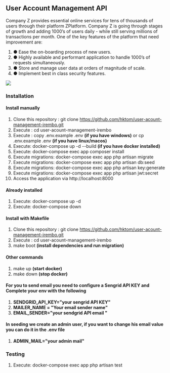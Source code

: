 ## User Account Management API

Company Z provides essential online services for tens of thousands of users through their
platform ZPlatform.
Company Z is going through stages of growth and adding 1000’s of users daily - while still serving
millions of transactions per month. One of the key features of the platform that need improvement
are:

1. ● Ease the on-boarding process of new users.
2. ● Highly available and performant application to handle 1000’s of requests simultaneously.
3. ● Store and manage user data at orders of magnitude of scale.
4. ● Implement best in class security features.

<img src="https://res.cloudinary.com/diaylgu7a/image/upload/v1698736817/Screenshot_2023-10-31_at_08.20.01_m4kz18.png">

### Installation

#### Install manually

1. Clone this repository : git clone https://github.com/hktom/user-acount-management-irembo.git
2. Execute : cd user-acount-management-irembo
3. Execute : copy .env.example .env **(if you have windows)** or cp .env.example .env **(if you have linux/macos)**
4. Execute: docker-compose up -d --build **(if you have docker installed)**
5. Execute: docker-compose exec app composer install
6. Execute migrations: docker-compose exec app php artisan migrate
7. Execute migrations: docker-compose exec app php artisan db:seed
8. Execute migrations: docker-compose exec app php artisan key:generate
9. Execute migrations: docker-compose exec app php artisan jwt:secret
10. Access the application via http://localhost:8000

#### Already installed 

1. Execute: docker-compose up -d
2. Execute: docker-compose down

#### Install with Makefile

1. Clone this repository : git clone https://github.com/hktom/user-acount-management-irembo.git
2. Execute : cd user-acount-management-irembo
3. make boot **(install dependencies and run migration)**

#### Other commands
1. make up **(start docker)**
2. make down **(stop docker)**

#### For you to send email you need to configure a Sengrid API KEY and Complete your env with the following

1. **SENDGRID_API_KEY="your sengrid API KEY"**
2. **MAILER_NAME = "Your email sender name"**
3. **EMAIL_SENDER="your sendgrid API email "**

#### In seeding we create an admin user, if you want to change his email value you can do it in the .env file

1. **ADMIN_MAIL="your admin mail"**

### Testing

1. Execute: docker-compose exec app php artisan test
